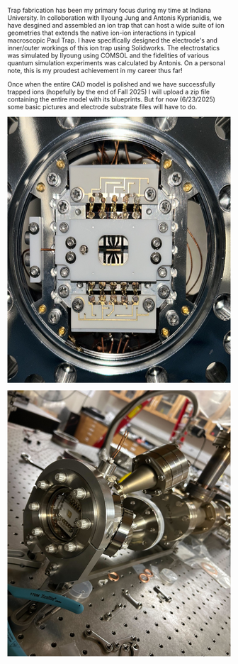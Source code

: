 Trap fabrication has been my primary focus during my time at Indiana University. In colloboration with Ilyoung Jung and Antonis Kyprianidis, we have desgined and assembled an ion trap that can host a wide suite of ion geometries that extends the native ion-ion interactions in typical macroscopic Paul Trap. I have specifically designed the electrode's and inner/outer workings of this ion trap using Solidworks. The electrostatics was simulated by Ilyoung using COMSOL and the fidelities of various quantum simulation experiments was calculated by Antonis. On a personal note, this is my proudest achievement in my career thus far!

Once when the entire CAD model is polished and we have successfully trapped ions (hopefully by the end of Fall 2025) I will upload a zip file containing the entire model with its blueprints. But for now (6/23/2025) some basic pictures and electrode substrate files will have to do.


<p align="center">
  <img src="./Trap Face.jpg" alt="Trap face." width="600" height="600"/>
</p>

<p align="center">
  <img src="./Optics Table trap.jpg" alt="Chamber on the optics table." width="600" height="600"/>
</p>
